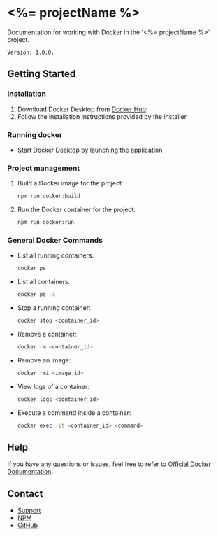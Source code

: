 # <%= projectName %>

Documentation for working with Docker in the '<%= projectName %>' project.

```
Version: 1.0.0.
```

## Getting Started

### Installation

1. Download Docker Desktop from [Docker Hub](https://hub.docker.com/):
2. Follow the installation instructions provided by the installer

### Running docker

-   Start Docker Desktop by launching the application

### Project management

1.  Build a Docker image for the project:

    ```bash
    npm run docker:build
    ```

2.  Run the Docker container for the project:

    ```bash
    npm run docker:run
    ```

### General Docker Commands

-   List all running containers:

    ```bash
    docker ps
    ```

-   List all containers:

    ```bash
    docker ps -a
    ```

-   Stop a running container:

    ```bash
    docker stop <container_id>
    ```

-   Remove a container:

    ```bash
    docker rm <container_id>
    ```

-   Remove an image:

    ```bash
    docker rmi <image_id>
    ```

-   View logs of a container:

    ```bash
    docker logs <container_id>
    ```

-   Execute a command inside a container:
    ```bash
    docker exec -it <container_id> <command>
    ```

## Help

If you have any questions or issues, feel free to refer to [Official Docker Documentation](https://www.docker.com/support/).

## Contact

-   [Support](mailto:glenaudev@gmail.com)
-   [NPM](https://www.npmjs.com/package/awesome-backend)
-   [GitHub](https://github.com/glenau/awesome-backend)
